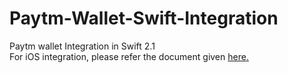 # Paytm-Wallet-Swift-Integration
Paytm wallet Integration in Swift 2.1 <br>
For iOS integration, please refer the document given 
<a href="https://paytm-wallet-sdk.readme.io/docs/steps">here.</a>
